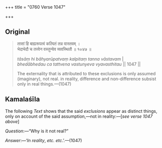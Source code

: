 +++
title = "0760 Verse 1047"

+++
## Original 
>
> तासां हि बाह्यरूपत्वं कल्पितं तन्न वास्तवम् ।  
> भेदाभेदौ च तत्त्वेन वस्तुन्येव व्यवस्थितौ ॥ १०४७ ॥ 
>
> *tāsāṃ hi bāhyarūpatvaṃ kalpitaṃ tanna vāstavam* \|  
> *bhedābhedau ca tattvena vastunyeva vyavasthitau* \|\| 1047 \|\| 
>
> The externality that is attributed to these exclusions is only assumed (imaginary), not real. in reality, difference and non-difference subsist only in real things.—(1047)



## Kamalaśīla

The following *Text* shows that the said *exclusions* appear as distinct things, only on account of the said assumption,—not in reality:—[*see verse 1047 above*]

*Question*:—“Why is it not real?”

*Answer*:—‘*In reality*, *etc. etc*.’.—(1047)


